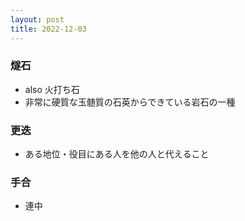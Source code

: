 ```yaml
---
layout: post
title: 2022-12-03
---
```


### 燧石
- also 火打ち石
- 非常に硬質な玉髄質の石英からできている岩石の一種

### 更迭
- ある地位・役目にある人を他の人と代えること

### 手合
- 連中

